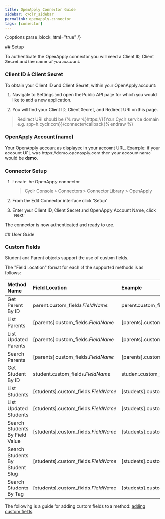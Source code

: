 ```yaml
---
title: OpenApply Connector Guide
sidebar: cyclr_sidebar
permalink: openapply-connector
tags: [connector]
---
```

{::options parse_block_html="true" /}
<section class="card">
## Setup

To authenticate the OpenApply connector you will need a Client ID, Client Secret and the name of you account.

### Client ID & Client Secret

To obtain your Client ID and Client Secret, within your OpenApply account:

1. Navigate to Settings and open the Public API page for which you would like to add a new application.

2. You will find your Client ID, Client Secret, and Redirect URI on this page.

> Redirect URI should be {% raw %}https://{{Your Cyclr service domain e.g. app-h.cyclr.com}}/connector/callback{% endraw %}

### OpenApply Account (name)

Your OpenApply account as displayed in your account URL. Example: if your account URL was https://<span>demo.openapply.</span>com then your account name would be **demo**.

### Connector Setup

1. Locate the OpenApply connector

   > Cyclr Console > Connectors > Connector Library > OpenApply

2. From the Edit Connector interface click 'Setup'

3. Enter your Client ID, Client Secret and OpenApply Account Name, click 'Next'

The connector is now authenticated and ready to use.


</section>
<section class="card">
## User Guide

### Custom Fields

Student and Parent objects support the use of custom fields.

The "Field Location" format for each of the supported methods is as follows:

| Method Name                     | Field Location                              | Example                            |
| :------------------------------ | :------------------------------------------ | :--------------------------------- |
| Get Parent By ID                | parent.custom_fields.<em>FieldName</em>     | parent.custom_fields.eyeColour     |
| List Parents                    | [parents].custom_fields.<em>FieldName</em>  | [parents].custom_fields.eyeColour  |
| List Updated Parents            | [parents].custom_fields.<em>FieldName</em>  | [parents].custom_fields.eyeColour  |
| Search Parents                  | [parents].custom_fields.<em>FieldName</em>  | [parents].custom_fields.eyeColour  |
| Get Student By ID               | student.custom_fields.<em>FieldName</em>    | student.custom_fields.eyeColour    |
| List Students                   | [students].custom_fields.<em>FieldName</em> | [students].custom_fields.eyeColour |
| List Updated Students           | [students].custom_fields.<em>FieldName</em> | [students].custom_fields.eyeColour |
| Search Students By Field Value  | [students].custom_fields.<em>FieldName</em> | [students].custom_fields.eyeColour |
| Search Students By Student Slug | [students].custom_fields.<em>FieldName</em> | [students].custom_fields.eyeColour |
| Search Students By Tag          | [students].custom_fields.<em>FieldName</em> | [students].custom_fields.eyeColour |

The following is a guide for adding custom fields to a method: [adding custom fields](https://docs.cyclr.com/adding-custom-fields).

</section>
